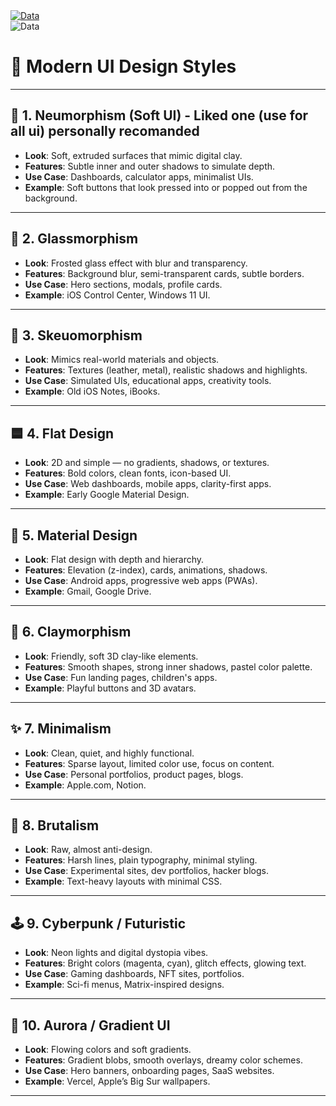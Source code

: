   <a href="https://github.com/pradeepsimba/files" target="_blank">
    <img src="https://img.shields.io/badge/Data%20files%20repo-0A66C2?style=for-the-badge&logo=GitHub&logoColor=white" alt="Data" />
  </a>

<br>
  <img src="https://img.shields.io/badge/Use%20neumorphism%20design%20for%20all%20UIs-0A66C2?style=for-the-badge&logo=GitHub&logoColor=white" alt="Data" />

# 🎨 Modern UI Design Styles

---

## 🧱 1. Neumorphism (Soft UI) - Liked one (use for all ui) personally recomanded

- **Look**: Soft, extruded surfaces that mimic digital clay.
- **Features**: Subtle inner and outer shadows to simulate depth.
- **Use Case**: Dashboards, calculator apps, minimalist UIs.
- **Example**: Soft buttons that look pressed into or popped out from the background.

---

## 🧊 2. Glassmorphism

- **Look**: Frosted glass effect with blur and transparency.
- **Features**: Background blur, semi-transparent cards, subtle borders.
- **Use Case**: Hero sections, modals, profile cards.
- **Example**: iOS Control Center, Windows 11 UI.

---

## 🧳 3. Skeuomorphism

- **Look**: Mimics real-world materials and objects.
- **Features**: Textures (leather, metal), realistic shadows and highlights.
- **Use Case**: Simulated UIs, educational apps, creativity tools.
- **Example**: Old iOS Notes, iBooks.

---

## 🟦 4. Flat Design

- **Look**: 2D and simple — no gradients, shadows, or textures.
- **Features**: Bold colors, clean fonts, icon-based UI.
- **Use Case**: Web dashboards, mobile apps, clarity-first apps.
- **Example**: Early Google Material Design.

---

## 📐 5. Material Design

- **Look**: Flat design with depth and hierarchy.
- **Features**: Elevation (z-index), cards, animations, shadows.
- **Use Case**: Android apps, progressive web apps (PWAs).
- **Example**: Gmail, Google Drive.

---

## 🧸 6. Claymorphism

- **Look**: Friendly, soft 3D clay-like elements.
- **Features**: Smooth shapes, strong inner shadows, pastel color palette.
- **Use Case**: Fun landing pages, children's apps.
- **Example**: Playful buttons and 3D avatars.

---

## ✨ 7. Minimalism

- **Look**: Clean, quiet, and highly functional.
- **Features**: Sparse layout, limited color use, focus on content.
- **Use Case**: Personal portfolios, product pages, blogs.
- **Example**: Apple.com, Notion.

---

## 🔳 8. Brutalism

- **Look**: Raw, almost anti-design.
- **Features**: Harsh lines, plain typography, minimal styling.
- **Use Case**: Experimental sites, dev portfolios, hacker blogs.
- **Example**: Text-heavy layouts with minimal CSS.

---

## 🕹️ 9. Cyberpunk / Futuristic

- **Look**: Neon lights and digital dystopia vibes.
- **Features**: Bright colors (magenta, cyan), glitch effects, glowing text.
- **Use Case**: Gaming dashboards, NFT sites, portfolios.
- **Example**: Sci-fi menus, Matrix-inspired designs.

---

## 🌅 10. Aurora / Gradient UI

- **Look**: Flowing colors and soft gradients.
- **Features**: Gradient blobs, smooth overlays, dreamy color schemes.
- **Use Case**: Hero banners, onboarding pages, SaaS websites.
- **Example**: Vercel, Apple’s Big Sur wallpapers.

---

